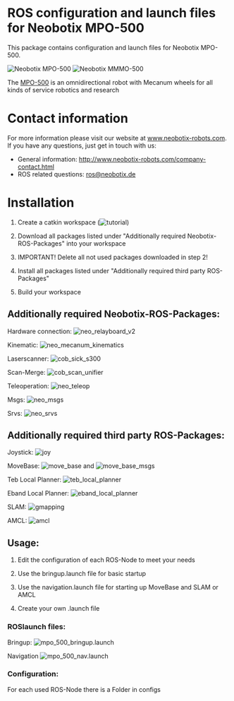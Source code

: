 # ROS configuration and launch files for Neobotix MPO-500

This package contains configuration and launch files for Neobotix MPO-500.

![Neobotix MPO-500](http://www.neobotix-roboter.de/fileadmin/_processed_/a/1/csm_Mecanum-Roboter-MPO-500-Hauptansicht_d84bcd2932.jpg) ![Neobotix MMMO-500](http://www.neobotix-roboter.de/fileadmin/_processed_/2/1/csm_MMO-500-UR10-Main_8682e85e32.jpg)

The [MPO-500](http://www.neobotix-robots.com/mecanum-robot-mpo-500.html) is an omnidirectional robot with Mecanum wheels for all kinds of service robotics and research

# Contact information

For more information please visit our website at www.neobotix-robots.com. 
If you have any questions, just get in touch with us:
* General information: http://www.neobotix-robots.com/company-contact.html
* ROS related questions: ros@neobotix.de

# Installation

1. Create a catkin workspace (![tutorial](http://wiki.ros.org/catkin/Tutorials/create_a_workspace))

2. Download all packages listed under "Additionally required Neobotix-ROS-Packages" into your workspace

3. IMPORTANT! Delete all not used packages downloaded in step 2!

4. Install all packages listed under "Additionally required third party ROS-Packages"

5. Build your workspace


## Additionally required Neobotix-ROS-Packages:

Hardware connection: ![neo_relayboard_v2](https://github.com/neobotix/neo_relayboard_v2)

Kinematic: ![neo_mecanum_kinematics](https://github.com/neobotix/neo_kinematics_mecanum)

Laserscanner: ![cob_sick_s300](https://github.com/neobotix/neo_driver)

Scan-Merge: ![cob_scan_unifier](https://github.com/neobotix/neo_driver)

Teleoperation: ![neo_teleop](https://github.com/neobotix/neo_control)

Msgs: ![neo_msgs](https://github.com/neobotix/neo_msgs)

Srvs: ![neo_srvs](https://github.com/neobotix/neo_srvs)

## Additionally required third party ROS-Packages:

Joystick: ![joy](http://wiki.ros.org/joy)

MoveBase: ![move_base](http://wiki.ros.org/move_base) and ![move_base_msgs](http://wiki.ros.org/move_base)

Teb Local Planner: ![teb_local_planner](http://wiki.ros.org/teb_local_planner)

Eband Local Planner: ![eband_local_planner](http://wiki.ros.org/eband_local_planner)

SLAM: ![gmapping](http://wiki.ros.org/gmapping)

AMCL: ![amcl](http://wiki.ros.org/amcl)

## Usage:

1. Edit the configuration of each ROS-Node to meet your needs 

2. Use the bringup.launch file for basic startup

3. Use the navigation.launch file for starting up MoveBase and SLAM or AMCL

4. Create your own .launch file

### ROSlaunch files:

Bringup: ![mpo_500_bringup.launch](https://github.com/neobotix/neo_mpo_500/blob/indigo/launch/mpo/mpo_500_bringup.launch)

Navigation ![mpo_500_nav.launch](https://github.com/neobotix/neo_mpo_500/blob/indigo/launch/mpo/mpo_500_nav.launch)


### Configuration:

For each used ROS-Node there is a Folder in configs



